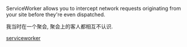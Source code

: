 ServiceWorker allows you to intercept network requests originating from your site before they're even dispatched.

我当时在一个聚会, 聚会上的客人都相互不认识.
































[serviceworker](https://ponyfoo.com/articles/serviceworker-revolution)